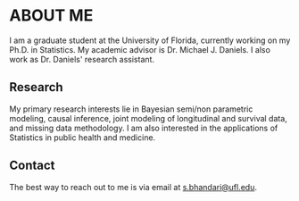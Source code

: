 # ABOUT ME


I am a graduate student at the University of Florida, currently working on my Ph.D. in Statistics. My academic advisor is Dr. Michael J. Daniels.
I also work as Dr. Daniels' research assistant.


## Research
My primary research interests lie in Bayesian semi/non parametric modeling, causal inference, joint modeling of longitudinal and survival data, 
and missing data methodology. I am also interested in the applications of Statistics in public health and medicine. 


## Contact
The best way to reach out to me is via email at s.bhandari@ufl.edu.

<!---
SBstats/SBstats is a ✨ special ✨ repository because its `README.md` (this file) appears on your GitHub profile.
You can click the Preview link to take a look at your changes.
--->
